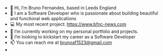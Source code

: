 - 👋 Hi, I’m Bruno Fernandes, based in Leeds England
- 👀 I am a Software Developer who is passionate about building beautiful and functional web applications
- 💻 My most recent project: https://www.bfnc-news.com
- 🌱 I’m currently working on my personal portfolio and projects.
- 💞️ I’m looking to kickstart my career as a Software Developer
- 📫 You can reach me at brunoaf1523@gmail.com
- 

<!---
brunoFernandes21/brunoFernandes21 is a ✨ special ✨ repository because its `README.md` (this file) appears on your GitHub profile.
You can click the Preview link to take a look at your changes.
--->
